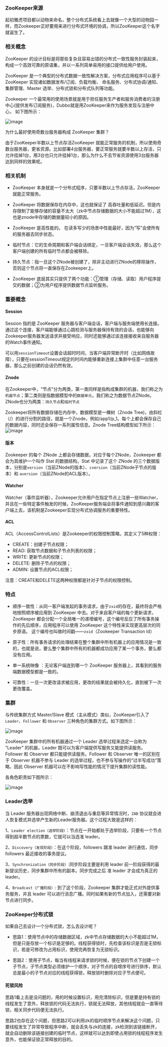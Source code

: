 ### ZooKeeper来源
起初雅虎项目都以动物来命名，整个分布式系统看上去就像一个大型的动物园一样，而Zookeeper正好要用来进行分布式环境的协调，所以ZooKeeper这个名字就诞生了。

### 相关概念
ZooKeeper 的设计目标是将那些复杂且容易出错的分布式一致性服务封装起来，构成一个高效可靠的原语集，并以一系列简单易用的接口提供给用户使用。  

ZooKeeper 是一个典型的分布式数据一致性解决方案，分布式应用程序可以基于 ZooKeeper 实现诸如数据发布/订阅、负载均衡、
命名服务、分布式协调/通知、集群管理、Master 选举、分布式锁和分布式队列等功能。  

Zookeeper 一个最常用的使用场景就是用于担任服务生产者和服务消费者的注册中心(提供发布订阅服务)，Dubbo就是用ZooKeeper来作为服务发现与注册中心，
如下图所示：  

![image](https://github.com/islongfei/Blog/blob/master/images/ZooKeeper%E5%8E%9F%E7%90%86.jpg)

为什么最好使用奇数台服务器构成 ZooKeeper 集群？  

由于ZooKeeper半数以上节点存活ZooKeeper 就能正常服务的机制，所以使用奇数台服务器，更省资源。比如部署4台服务器，要正常服务就要半数以上存活，只允许挂掉1台，用3台也只允许挂掉1台，那么为什么不去节省资源使用3台服务器达到同样的效果呢。  


### 相关机制
* ZooKeeper 本身就是一个分布式程序，只要半数以上节点存活，ZooKeeper 就能正常服务。  

* ZooKeeper 将数据保存在内存中，这也就保证了 高吞吐量和低延迟。但是内存限制了能够存储的容量不太大（zk中节点存储数据的大小不能超过1M），这也是znode中存储的数据量较小的原因。  

* ZooKeeper 是高性能的。 在读多写少的场景中性能最好，因为“写”会使所有的服务器去同步状态。  

* 临时节点：它的生命周期和客户端会话绑定，一旦客户端会话失效，那么这个客户端创建的所有临时节点都会被移除。  

* 持久节点：指一旦这个ZNode被创建了，除非主动进行ZNode的移除操作，否则这个节点将一直保存在Zookeeper上。  

* ZooKeeper 底层其实只提供了两个功能：①管理（存储、读取）用户程序提交的数据；②为用户程序提供数据节点监听服务。  

### 重要概念
#### Session
Session 指的是 ZooKeeper 服务器与客户端会话，客户端与服务端使用长连接。
通过这个连接，客户端能够通过心跳检测与服务器保持有效的会话，也能够向Zookeeper服务器发送请求并接受响应，同时还能够通过该连接接收来自服务器的Watch事件通知。  

可以用`sessionTimeout`设置会话超时时间，当客户端异常断开时（比如网络故障），只要在sessionTimeout规定的时间内能够重新连接上集群中任意一台服务器，那么之前创建的会话仍然有效。  

#### Znode
在Zookeeper中，“节点"分为两类，第一类同样是指构成集群的机器，我们称之为`机器节点`；第二类则是指数据模型中的`数据单元`，我们称之为数据节点ZNode。ZNode也分为两类：`持久节点`和`临时节点` 

Zookeeper将所有数据存储在内存中，数据模型是一棵树（Znode Tree)，由斜杠（/）的进行分割的路径，就是一个Znode，例如/app1/p_1。每个上都会保存自己的数据内容，同时还会保存一系列属性信息。Znode Tree结构模型如下所示：  
![image](https://github.com/islongfei/Blog/blob/master/images/ZooKeeper%E8%8A%82%E7%82%B9%E6%A8%A1%E5%9E%8B.jpg)

#### 版本
Zookeeper 的每个 ZNode 上都会存储数据，对应于每个ZNode，Zookeeper 都会为其维护一个叫作 Stat 的数据结构，Stat 中记录了这个 ZNode 的三个数据版本，分别是`version`（当前ZNode的版本）、`cversion`（当前ZNode子节点的版本）和 `aversion`（当前ZNode的ACL版本）。  

#### Watcher
Watcher（事件监听器），Zookeeper允许用户在指定节点上注册一些Watcher，并且在一些特定事件触发的时候，ZooKeeper服务端会将事件通知到感兴趣的客户端上去，该机制是Zookeeper实现分布式协调服务的重要特性。  

#### ACL
ACL（AccessControlLists）是Zookeeper的权限控制策略，其定义了5种权限： 

* CREATE：创建子节点权限； 
* READ: 获取节点数据和子节点列表的权限；
* WRITE: 更新节点的权限；
* DELETE: 删除子节点的权限；
* ADMIN: 设置节点的ACL权限； 

注意：CREATE和DELETE这两种权限都是针对子节点的权限控制。 

### 特点

* 顺序一致性：从同一客户端发起的事务请求，由于`zxid`的存在，最终将会严格地按照顺序被应用到 ZooKeeper 中去。对于来自客户端的每个更新请求，ZooKeeper 都会分配一个全局唯一的递增编号，这个编号反应了所有事务操作的先后顺序，应用程序可以使用 ZooKeeper 这个特性来实现更高层次的同步原语。 这个编号也叫做时间戳——`zxid`（Zookeeper Transaction Id）  

* 原子性：所有事务请求的处理结果在整个集群中所有机器上的应用情况是一致的，也就是说，要么整个集群中所有的机器都成功应用了某一个事务，要么都没有应用。 

* 单一系统映像 ：无论客户端连到哪一个 ZooKeeper 服务器上，其看到的服务端数据模型都是一致的。  

* 可靠性：一旦一次更改请求被应用，更改的结果就会被持久化，直到被下一次更改覆盖。  

### 集群
与传统集群方式 Master/Slave 模式（主从模式）类似，ZooKeeper引入了`Leader`、`Follower` 和 `Observer` 三种角色的集群方式。如下图所示：   

![image](https://github.com/islongfei/Blog/blob/master/images/ZooKeeper%E9%9B%86%E7%BE%A4%E6%A8%A1%E5%BC%8F.jpg)  

ZooKeeper 集群中的所有机器通过一个 Leader 选举过程来选定一台称为 “Leader” 的机器，Leader 既可以为客户端提供写服务又能提供读服务。  
Follower 和 Observer 都只能提供读服务。Follower 和 Observer 唯一的区别在于 Observer 机器不参与 Leader 的选举过程，也不参与写操作的“过半写成功”策略，因此 Observer 机器可以在不影响写性能的情况下提升集群的读性能。  

各角色职责如下图所示：  

![image](https://github.com/islongfei/Blog/blob/master/images/ZooKeeper%E8%A7%92%E8%89%B2.jpg)  

### Leader选举
当 Leader 服务器出现网络中断、崩溃退出与重启等异常情况时，`ZAB` 协议就会进人恢复模式并选举产生新的Leader服务器。这个过程大致是这样的：  

1、`Leader election（选举阶段）`：节点在一开始都处于选举阶段，只要有一个节点得到超半数节点的票数，它就可以当选准 leader。  

2、`Discovery（发现阶段）`：在这个阶段，followers 跟准 leader 进行通信，同步 followers 最近接收的事务提议。  

3、`Synchronization（同步阶段）`:同步阶段主要是利用 leader 前一阶段获得的最新提议历史，同步集群中所有的副本。同步完成之后 准 leader 才会成为真正的 leader。  

4、`Broadcast（广播阶段）`: 到了这个阶段，Zookeeper 集群才能正式对外提供事务服务，并且 leader 可以进行消息广播。同时如果有新的节点加入，还需要对新节点进行同步。

### ZooKeeper分布式锁
如果自己去设计一个分布式锁，怎么去设计呢？  

* 思路1：使用节点中的存储数据区域，zk中节点存储数据的大小不能超过1M，但是只是存放一个标识是足够的。线程获得锁时，先检查该标识是否是无锁标识，若是可修改为占用标识，使用完再恢复为无锁标识。  

* 思路2：使用子节点，每当有线程来请求锁的时候，便在锁的节点下创建一个子节点，子节点类型必须维护一个顺序，对子节点的自增序号进行排序，默认总是最小的子节点对应的线程获得锁，释放锁时删除对应子节点便可。

#### 死锁风险  
思路1看上去是没问题的，用的时候设置标识，用完清除标识，但是要是持有锁的线程发生了意外，释放锁的代码无法执行，锁就无法释放，其他线程就会一直等待锁，相关同步代码便无法执行。  

思路2也存在这个问题，但思路2可以利用zk的临时顺序节点来解决这个问题，只要线程发生了异常导致程序中断，就会丢失与zk的连接，zk检测到该链接断开，就会自动删除该链接创建的临时节点，这样就可以达到即使占用锁的线程程序发生意外，也能保证锁正常释放的目的。










